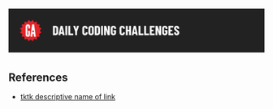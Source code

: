 # ![Daily Coding Challenges - References](./assets/hero.png)

## References

- [tktk descriptive name of link]()

